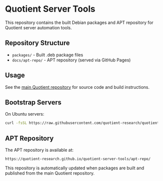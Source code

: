 # Quotient Server Tools

This repository contains the built Debian packages and APT repository for Quotient server automation tools.

## Repository Structure

- `packages/` - Built .deb package files
- `docs/apt-repo/` - APT repository (served via GitHub Pages)

## Usage

See the [main Quotient repository](https://github.com/code-exitos/quotient-api) for source code and build instructions.

## Bootstrap Servers

On Ubuntu servers:

```bash
curl -fsSL https://raw.githubusercontent.com/quotient-research/quotient-server-tools/main/hardware/package/bootstrap-repo.sh | sudo bash
```

## APT Repository

The APT repository is available at:
```
https://quotient-research.github.io/quotient-server-tools/apt-repo/
```

This repository is automatically updated when packages are built and published from the main Quotient repository.
